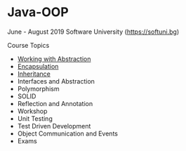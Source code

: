 # Java-OOP

June - August 2019 Software University (https://softuni.bg)

Course Topics<br/>
* [Working with Abstraction](https://github.com/Deianov/Java-OOP/tree/master/src/A_WorkingWithAbstraction)<br/>
* [Encapsulation](https://github.com/Deianov/Java-OOP/tree/master/src/B_Encapsulation)<br/>
* [Inheritance](https://github.com/Deianov/Java-OOP/tree/master/src/C_Inheritance)<br/>
* Interfaces and Abstraction<br/>
* Polymorphism<br/>
* SOLID<br/>
* Reflection and Annotation<br/>
* Workshop<br/>
* Unit Testing<br/>
* Test Driven Development<br/>
* Object Communication and Events<br/>
* Exams
